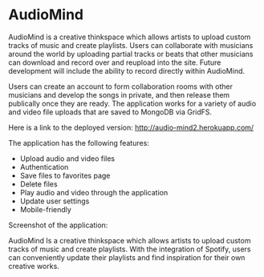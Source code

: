 # AudioMind

AudioMind is a creative thinkspace which allows artists to upload custom tracks of music and create playlists. Users can collaborate with musicians around the world by uploading partial tracks or beats that other musicians can download and record over and reupload into the site. Future development will  include the ability to record directly within AudioMind. 

Users can create an account to form collaboration rooms with other musicians and develop the songs in private, and then release them publically once they are ready. The application works for a variety of audio and video file uploads that are saved to MongoDB via GridFS. 

Here is a link to the deployed version: http://audio-mind2.herokuapp.com/

The application has the following features:
- Upload audio and video files
- Authentication
- Save files to favorites page
- Delete files
- Play audio and video through the application
- Update user settings
- Mobile-friendly

Screenshot of the application:



AudioMind Is a creative thinkspace which allows artists to upload custom tracks of music and create playlists. With the integration of Spotify, users can conveniently update their playlists and find inspiration for their own creative works. 

